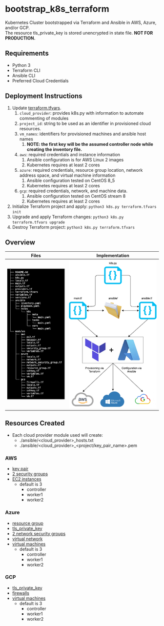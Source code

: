 # bootstrap_k8s_terraform
Kubernetes Cluster bootstrapped via Terraform and Ansible in AWS, Azure, and/or GCP. <br>
The resource tls_private_key is stored unencrypted in state file. **NOT FOR PRODUCTION.**

## Requirements
- Python 3
- Terraform CLI
- Ansible CLI
- Preferred Cloud Credentials

## Deployment Instructions
1. Update [terraform.tfvars](./terraform.tfvars).
   1. `cloud_provider`: provides k8s.py with information to automate commenting of modules
   2. `project_id`: string to be used as an identifier in provisioned cloud resources.
   3. `vm_names`: identifiers for provisioned machines and ansible host names
      1. **NOTE: the first key will be the assumed controller node while creating the inventory file.**
   4. `aws`: required credentials and instance information
      1. Ansible configuration is for AWS Linux 2 images
      2. Kubernetes requires at least 2 cores
   5. `azure`: required credentials, resource group location, network address space, and virtual machine information
      1. Ansible configuration tested on CentOS 8_5
      2. Kubernetes requires at least 2 cores
   6. `gcp`: required credentials, network, and machine data.
      1. Ansible configuration tested on CentOS stream 8
      2. Kubernetes requires at least 2 cores
2. Initialize Terraform project and apply: `python3 k8s.py terraform.tfvars init`
3. Upgrade and apply Terraform changes: `python3 k8s.py terraform.tfvars upgrade`
4. Destroy Terraform project: `python3 k8s.py terraform.tfvars`

## Overview
| **Files**                                                                                                                                                                                                                                                                                                                                                                                                                                                                                                                                                                                                                                                                                                                                                                                                                                                                                                                                                                | **Implementation**                                            |
|--------------------------------------------------------------------------------------------------------------------------------------------------------------------------------------------------------------------------------------------------------------------------------------------------------------------------------------------------------------------------------------------------------------------------------------------------------------------------------------------------------------------------------------------------------------------------------------------------------------------------------------------------------------------------------------------------------------------------------------------------------------------------------------------------------------------------------------------------------------------------------------------------------------------------------------------------------------------------|---------------------------------------------------------------|
| ![Visual tree of directories and content.](./misc/file_tree.png) | ![Visual diagram of tools implementation.](./misc/visual.png) |

## Resources Created
- Each cloud provider module used will create:
  - ./ansible/<cloud_provider>_hosts.txt
  - ./ansible/<cloud_provider>_<project/key_pair_name>.pem

### AWS
- [key pair](./modules/aws/keypair.tf)
- [2 security groups](./modules/aws/security_group.tf)
- [EC2 instances](./modules/aws/ec2.tf)
  - default is 3
    - controller
    - worker1
    - worker2

### Azure
- [resource group](./modules/azure/resource_group.tf)
- [tls_private_key](./modules/azure/sshkey.tf)
- [2 network security groups](./modules/azure/network_security_group.tf)
- [virtual network](./modules/azure/network.tf)
- [virtual machines](./modules/azure/vm.tf)
  - default is 3
    - controller
    - worker1
    - worker2

### GCP
- [tls_private_key](./modules/gcp/sshkey.tf)
- [firewalls](./modules/gcp/firewalls.tf)
- [virtual machines](./modules/gcp/vm.tf)
  - default is 3
    - controller
    - worker1
    - worker2

